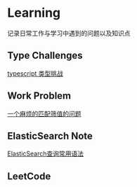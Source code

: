 # Learning

记录日常工作与学习中遇到的问题以及知识点

## Type Challenges

[typescript 类型挑战](type-challenges/README.md)

## Work Problem

[一个麻烦的匹配筛值的问题](work-problem/troublesomeMatch.md)

## ElasticSearch Note

[ElasticSearch查询常用语法](elastic-search/elasticsearch-note.md)

## LeetCode


